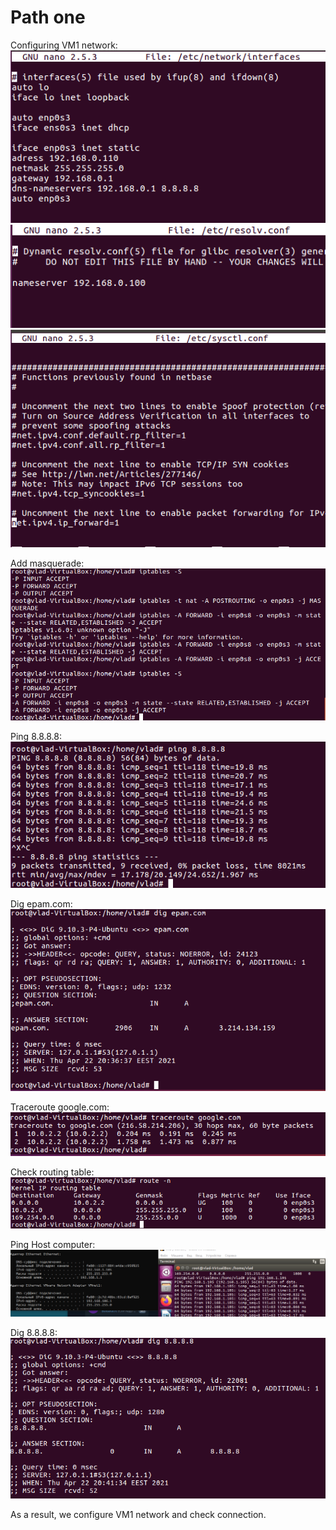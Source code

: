 # Path one
Configuring VM1 network:
![](https://github.com/Vladoffz/DevOps_online_Kyiv_2021Q2/blob/master/m6/task6.1/task6.1%20screenshots/image_2021-04-22_20-21-08.png?raw=true)
![](https://github.com/Vladoffz/DevOps_online_Kyiv_2021Q2/blob/master/m6/task6.1/task6.1%20screenshots/image_2021-04-22_20-20-58.png?raw=true)
![](https://github.com/Vladoffz/DevOps_online_Kyiv_2021Q2/blob/master/m6/task6.1/task6.1%20screenshots/image_2021-04-22_20-20-47.png?raw=true)

Add masquerade:
![](https://github.com/Vladoffz/DevOps_online_Kyiv_2021Q2/blob/master/m6/task6.1/task6.1%20screenshots/image_2021-04-22_21-12-23.png?raw=true)

Ping 8.8.8.8:
![](https://github.com/Vladoffz/DevOps_online_Kyiv_2021Q2/blob/master/m6/task6.1/task6.1%20screenshots/image_2021-04-22_20-35-37.png?raw=true)

Dig epam.com:
![](https://github.com/Vladoffz/DevOps_online_Kyiv_2021Q2/blob/master/m6/task6.1/task6.1%20screenshots/image_2021-04-22_20-36-53.png?raw=true)

Traceroute google.com:
![](https://github.com/Vladoffz/DevOps_online_Kyiv_2021Q2/blob/master/m6/task6.1/task6.1%20screenshots/image_2021-04-22_20-37-45.png?raw=true)

Check routing table:
![](https://github.com/Vladoffz/DevOps_online_Kyiv_2021Q2/blob/master/m6/task6.1/task6.1%20screenshots/image_2021-04-22_20-38-31.png?raw=true)

Ping Host computer:
![](https://github.com/Vladoffz/DevOps_online_Kyiv_2021Q2/blob/master/m6/task6.1/task6.1%20screenshots/image_2021-04-22_20-40-59.png?raw=true)

Dig 8.8.8.8:
![](https://github.com/Vladoffz/DevOps_online_Kyiv_2021Q2/blob/master/m6/task6.1/task6.1%20screenshots/image_2021-04-22_20-44-16.png?raw=true)

As a result, we configure VM1 network and check connection.